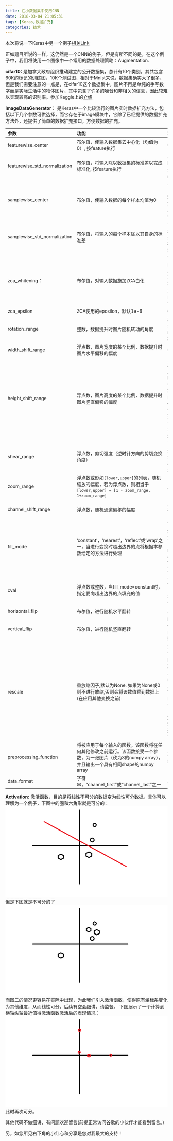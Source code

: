 ```yaml
---
title: 在小数据集中使用CNN
date: 2018-03-04 21:05:31
tags: [Keras,数据扩充]
categories: 技术
---
```



本次将说一下Keras中另一个例子[相关Link](https://github.com/keras-team/keras/blob/master/examples/cifar10_cnn.py)

正如题目所说的一样，这仍然是一个CNN的例子，但是有所不同的是，在这个例子中，我们将使用一个图像中一个常用的数据处理策略：Augmentation.

<!-- more -->
**cifar10:** 是加拿大政府组织推动建立的公开数据集，总计有10个类别。其共包含60K的标记的训练图，10K个测试图，相对于Mnist来说，数据集确实大了很多，但是我们需要注意的一点是，在cifar10这个数据集中，图片不再是单纯的手写数字而是实际生活中的物体图片，其中包含了许多的噪音和非相关的信息，因此较难以实现较高的识别率。参加Kaggle上的[介绍](https://www.kaggle.com/c/cifar-10)

**ImageDataGenerator：** 是Keras中一个比较流行的图片实时数据扩充方法，包括以下几个参数可供选择，而它存在于image模块中，它除了已经提供的数据扩充方法外，还提供了简单的数据扩充接口，方便数据的扩充。

|参数|功能|我的理解|
|:-|:-|:-|
|featurewise_center|布尔值，使输入数据集去中心化（均值为0）, 按feature执行|参见下一个参数
|featurewise_std_normalization|布尔值，将输入除以数据集的标准差以完成标准化, 按feature执行|实际上就是将数据除以自身的标准差，使得整体数据集能够更加“分散”|
|samplewise_center|布尔值，使输入数据的每个样本均值为0|实际上是按照数据自身进行标准化处理，避免数据过于集中，一般用于灰度图，参见下一个参数|
|samplewise_std_normalization|布尔值，将输入的每个样本除以其自身的标准差|一般来说，可以理解为将一个像素差别很大的图片进行标准化处理，更“平稳”|
|zca_whitening：|布尔值，对输入数据施加ZCA白化|官方解释：[ZCA](http://ufldl.stanford.edu/wiki/index.php/%E7%99%BD%E5%8C%96),我的理解为，找到图片中相关的信息，在[PCA](http://blog.codinglabs.org/articles/pca-tutorial.html)过程后，进行还原操作，减少无关数据，在降维的同时保证数据不会有太大缺失|
|zca_epsilon| ZCA使用的eposilon，默认1e-6|一般不做修改|
|rotation_range|整数，数据提升时图片随机转动的角度|非常常见的一个方法，旋转是图像中较为简单的一类数据扩充方法|
|width_shift_range|浮点数，图片宽度的某个比例，数据提升时图片水平偏移的幅度|参见下个参数|
|height_shift_range|浮点数，图片高度的某个比例，数据提升时图片竖直偏移的幅度|实际上width_shift_range & height_shift_range都是对图片的平移操作，但是要注意的是，平移的时候，它仅仅是移动一定的距离，新出现的部分会以`fill_mode`的要求补全，因此不能幅度过大|
|shear_range|浮点数，剪切强度（逆时针方向的剪切变换角度）|可理解为像素y轴的坐标不变，x轴的移动浮点数个单位的距离，达到的效果是斜拉|
|zoom_range|浮点数或形如`[lower,upper]`的列表，随机缩放的幅度，若为浮点数，则相当于`[lower,upper] = [1 - zoom_range, 1+zoom_range]`|即对图片进行拉伸|
|channel_shift_range|浮点数，随机通道偏移的幅度|即RGB的随意偏移，可理解为加上了有色眼镜|
|fill_mode|‘constant’，‘nearest’，‘reflect’或‘wrap’之一，当进行变换时超出边界的点将根据本参数给定的方法进行处理|可理解为Windows壁纸设置时，不够大时，所对应的“居中”，以及将最近像素复制的“最近”，和“镜像”和Windows中的“填充”|
|cval|浮点数或整数，当fill_mode=constant时，指定要向超出边界的点填充的值|与fill_mode相关，一般适用于“居中”时，数据不够是填充的内容，为单一像素|
|horizontal_flip|布尔值，进行随机水平翻转|参见下个参数|
|vertical_flip|布尔值，进行随机竖直翻转|horizontal_flip和vertical_flip是随机的进行水平和垂直翻转，较为常用|
|rescale|重放缩因子,默认为None. 如果为None或0则不进行放缩,否则会将该数值乘到数据上(在应用其他变换之前)|对图片的每个像素值均乘上这个放缩因子，这个操作在所有其它变换操作之前执行，在一些模型当中，直接输入原图的像素值可能会落入激活函数的“死亡区”，因此设置放缩因子为1/255，把像素值放缩到0和1之间有利于模型的收敛，避免神经元“死亡”。|
|preprocessing_function|将被应用于每个输入的函数。该函数将在任何其他修改之前运行。该函数接受一个参数，为一张图片（秩为3的numpy array），并且输出一个具有相同shape的numpy array|就理解为更前的预处理函数吧|
|data_format|字符串，“channel_first”或“channel_last”之一|参见[上篇](https://waynehfut.github.io/2018/02/28/mnist-cnn/)|


**Activation:** 激活函数，目的是将线性不可分的数据变为线性可分数据。具体可以理解为一个例子，下图中的圈和六角形就是可分的：
![图一](cifar10-cnn/p1.png)
但是下图就是不可分的了
![图二](cifar10-cnn/p2.png)
而图二的情况更容易在实际中出现，为此我们引入激活函数，使得原有坐标系变化为其他维度，从而线性可分，后续有空会细讲，请监督。
下图展示了一个计算到横轴纵轴最近值得激活函数激活后的表现情况：
![图三](cifar10-cnn/p3.png)
此时再次可分。

其他代码不做细讲，有问题欢迎留言(前提正常访问谷歌的小伙伴才能看到留言。)

另，如您所见右下角的小红心和分享是您对我最大的支持！